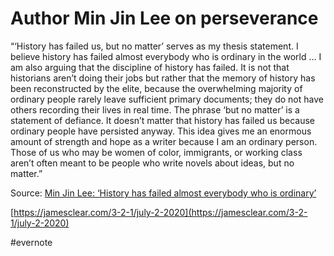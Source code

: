 # Author Min Jin Lee on perseverance

“‘History has failed us, but no matter’ serves as my thesis statement. I believe history has failed almost everybody who is ordinary in the world … I am also arguing that the discipline of history has failed. It is not that historians aren’t doing their jobs but rather that the memory of history has been reconstructed by the elite, because the overwhelming majority of ordinary people rarely leave sufficient primary documents; they do not have others recording their lives in real time. The phrase ‘but no matter’ is a statement of defiance. It doesn’t matter that history has failed us because ordinary people have persisted anyway. This idea gives me an enormous amount of strength and hope as a writer because I am an ordinary person. Those of us who may be women of color, immigrants, or working class aren’t often meant to be people who write novels about ideas, but no matter.”

Source: [Min Jin Lee: ‘History has failed almost everybody who is ordinary’](https://www.theguardian.com/commentisfree/2018/aug/02/min-jin-lee-interview-frederick-douglass-200)

[https://jamesclear.com/3-2-1/july-2-2020](https://jamesclear.com/3-2-1/july-2-2020)

\#evernote

